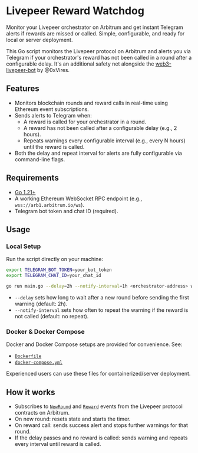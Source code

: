 
# Livepeer Reward Watchdog

Monitor your Livepeer orchestrator on Arbitrum and get instant Telegram alerts if rewards are missed or called. Simple, configurable, and ready for local or server deployment.

This Go script monitors the Livepeer protocol on Arbitrum and alerts you via Telegram if your orchestrator's reward has not been called in a round after a configurable delay. It's an additional safety net alongside the [web3-livepeer-bot](https://github.com/0xVires/web3-livepeer-bot) by @0xVires.

## Features

- Monitors blockchain rounds and reward calls in real-time using Ethereum event subscriptions.
- Sends alerts to Telegram when:
  - A reward is called for your orchestrator in a round.
  - A reward has not been called after a configurable delay (e.g., 2 hours).
  - Repeats warnings every configurable interval (e.g., every N hours) until the reward is called.
- Both the delay and repeat interval for alerts are fully configurable via command-line flags.

## Requirements

- [Go 1.21+](https://go.dev/)
- A working Ethereum WebSocket RPC endpoint (e.g., `wss://arb1.arbitrum.io/ws`).
- Telegram bot token and chat ID (required).

## Usage

### Local Setup

Run the script directly on your machine:

```bash
export TELEGRAM_BOT_TOKEN=your_bot_token
export TELEGRAM_CHAT_ID=your_chat_id

go run main.go --delay=2h --notify-interval=1h <orchestrator-address> wss://arb1.arbitrum.io/ws
```

- `--delay` sets how long to wait after a new round before sending the first warning (default: 2h).
- `--notify-interval` sets how often to repeat the warning if the reward is not called (default: no repeat).

### Docker & Docker Compose

Docker and Docker Compose setups are provided for convenience. See:

- [`Dockerfile`](./Dockerfile)
- [`docker-compose.yml`](./docker-compose.yml)

Experienced users can use these files for containerized/server deployment.

## How it works

- Subscribes to [`NewRound`](https://arbiscan.io/address/0xdd6f56DcC28D3F5f27084381fE8Df634985cc39f#code) and [`Reward`](https://arbiscan.io/address/0x35Bcf3c30594191d53231E4FF333E8A770453e40#code) events from the Livepeer protocol contracts on Arbitrum.
- On new round: resets state and starts the timer.
- On reward call: sends success alert and stops further warnings for that round.
- If the delay passes and no reward is called: sends warning and repeats every interval until reward is called.
